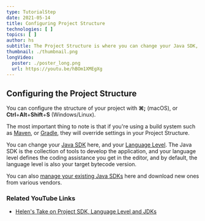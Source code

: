 ```yaml
---
type: TutorialStep
date: 2021-05-14
title: Configuring Project Structure
technologies: [ ]
topics: [ ]
author: hs
subtitle: The Project Structure is where you can change your Java SDK, Language Level and more
thumbnail: ./thumbnail.png
longVideo:
  poster: ./poster_long.png
  url: https://youtu.be/hBOm1XMEgXg
---
```


## Configuring the Project Structure
You can configure the structure of your project with **⌘;** (macOS), or **Ctrl**+**Alt**+**Shift**+**S** (Windows/Linux).

The most important thing to note is that if you're using a build system such as [Maven](https://maven.apache.org/), or [Gradle](https://gradle.org/), they will override settings in your Project Structure.

You can change your [Java SDK](https://www.jetbrains.com/help/idea/project-settings-and-structure.html?keymap=primary_windows#project-sdk) here, and your [Language Level](https://www.jetbrains.com/help/idea/project-settings-and-structure.html?keymap=primary_windows#language-level). The Java SDK is the collection of tools to develop the application, and your language level defines the coding assistance you get in the editor, and by default, the language level is also your target bytecode version.

You can also [manage your existing Java SDKs](https://www.jetbrains.com/help/idea/sdk.html?keymap=primary_windows#define-sdk) here and download new ones from various vendors.

### Related YouTube Links
- [Helen's Take on Project SDK, Language Level and JDKs](https://www.youtube.com/watch?v=W4EK_KVgfkw)